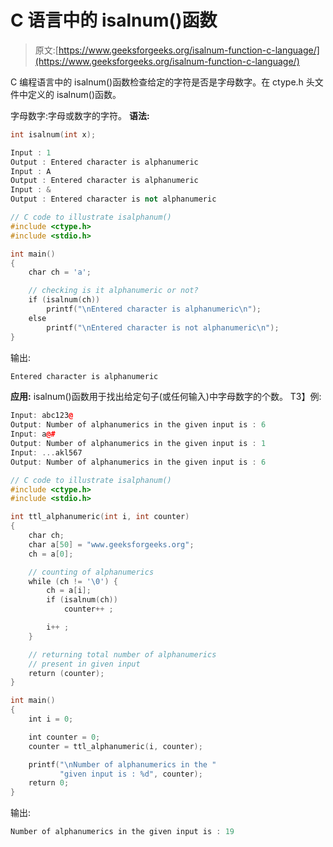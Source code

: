 # C 语言中的 isalnum()函数

> 原文:[https://www.geeksforgeeks.org/isalnum-function-c-language/](https://www.geeksforgeeks.org/isalnum-function-c-language/)

C 编程语言中的 isalnum()函数检查给定的字符是否是字母数字。在 ctype.h 头文件中定义的 isalnum()函数。

字母数字:字母或数字的字符。
**语法:**

```cpp
int isalnum(int x);
```

```cpp
Input : 1
Output : Entered character is alphanumeric
Input : A
Output : Entered character is alphanumeric
Input : &
Output : Entered character is not alphanumeric

```

```cpp
// C code to illustrate isalphanum()
#include <ctype.h>
#include <stdio.h>

int main()
{
    char ch = 'a';

    // checking is it alphanumeric or not?
    if (isalnum(ch))
        printf("\nEntered character is alphanumeric\n");
    else
        printf("\nEntered character is not alphanumeric\n");
}
```

输出:

```cpp
Entered character is alphanumeric

```

**应用:** isalnum()函数用于找出给定句子(或任何输入)中字母数字的个数。
T3】例:

```cpp
Input: abc123@
Output: Number of alphanumerics in the given input is : 6
Input: a@#
Output: Number of alphanumerics in the given input is : 1
Input: ...akl567
Output: Number of alphanumerics in the given input is : 6

```

```cpp
// C code to illustrate isalphanum()
#include <ctype.h>
#include <stdio.h>

int ttl_alphanumeric(int i, int counter)
{
    char ch;
    char a[50] = "www.geeksforgeeks.org";
    ch = a[0];

    // counting of alphanumerics
    while (ch != '\0') {
        ch = a[i];
        if (isalnum(ch))
            counter++ ;

        i++ ;
    }

    // returning total number of alphanumerics
    // present in given input
    return (counter);
}

int main()
{
    int i = 0;

    int counter = 0;
    counter = ttl_alphanumeric(i, counter);

    printf("\nNumber of alphanumerics in the "
           "given input is : %d", counter);
    return 0;
}
```

输出:

```cpp
Number of alphanumerics in the given input is : 19
```